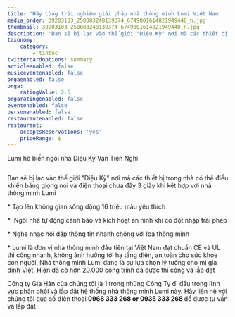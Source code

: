 ```yaml
---
title: 'Hãy cùng trải nghiệm giải pháp nhà thông minh Lumi Việt Nam'
media_order: 39203103_258083248139374_6749001614821949440_n.jpg
thumbnail: 39203103_258083248139374_6749001614821949440_n.jpg
description: 'Bạn sẽ bị lạc vào thế giới "Diệu Kỳ" nơi mà các thiết bị trong nhà có thể điều khiển bằng giọng nói và điện thoại chưa đầy 3 giây khi kết hợp với nhà thông minh Lumi'
taxonomy:
    category:
        - tintuc
twittercardoptions: summary
articleenabled: false
musiceventenabled: false
orgaenabled: false
orga:
    ratingValue: 2.5
orgaratingenabled: false
eventenabled: false
personenabled: false
restaurantenabled: false
restaurant:
    acceptsReservations: 'yes'
    priceRange: $
---
```


<p><span class="highlightNode">Lumi h&ocirc; biến ng&ocirc;i nh&agrave; Diệu Kỳ Vạn Tiện Nghi</span></p>
<p><img src="/newv1/tin-tuc/hay-cung-trai-nghiem-giai-phap-nha-thong-minh-lumi-viet-nam/39203103_258083248139374_6749001614821949440_n.jpg" alt="" /></p>
<p><span class="highlightNode">Bạn sẽ bị lạc v&agrave;o thế giới "Diệu Kỳ" nơi m&agrave; c&aacute;c thiết bị trong nh&agrave; c&oacute; thể điều khiển bằng giọng n&oacute;i v&agrave; điện thoại chưa đầy 3 gi&acirc;y khi kết hợp với nh&agrave; th&ocirc;ng minh Lumi</span></p>
<p><span class="highlightNode">* Tạo l&ecirc;n kh&ocirc;ng gian sống dộng 16 triệu m&agrave;u y&ecirc;u th&iacute;ch</span></p>
<p><span class="highlightNode">*&nbsp; Ng&ocirc;i nh&agrave; tự động cảnh b&aacute;o v&agrave; k&iacute;ch hoạt an ninh khi c&oacute; đột nhập tr&aacute;i ph&eacute;p</span></p>
<p><span class="highlightNode">* Nghe nhạc hỏi đ&aacute;p th&ocirc;ng tin nhanh ch&oacute;ng với loa th&ocirc;ng minh</span></p>
<p>* Lumi l&agrave; đơn vị nh&agrave; th&ocirc;ng minh đầu ti&ecirc;n tại Việt Nam đạt chuẩn CE v&agrave; UL thi c&ocirc;ng nhanh, kh&ocirc;ng ảnh hưởng tới hạ tầng điện, an to&agrave;n cho sức khỏe con người, Nh&agrave; th&ocirc;ng minh Lumi đang l&agrave; sự lựa chọn l&yacute; tưởng cho mị gia đ&igrave;nh Việt. Hiện đ&atilde; c&oacute; hơn 20.000 c&ocirc;ng tr&igrave;nh đ&atilde; được thi c&ocirc;ng v&agrave; lắp đặt</p>
<p>C&ocirc;ng ty Gia H&acirc;n của ch&uacute;ng t&ocirc;i l&agrave; 1 trong những C&ocirc;ng Ty đi đầu trong lĩnh vực ph&acirc;n phối v&agrave; lắp đặt hệ thống nh&agrave; th&ocirc;ng minh Lumi n&agrave;y. H&atilde;y li&ecirc;n hệ với ch&uacute;ng t&ocirc;i qua số điện thoại&nbsp;<strong>0968 333 268 or 0935 333 268&nbsp;</strong>để được tư vấn v&agrave; lắp đặt</p>